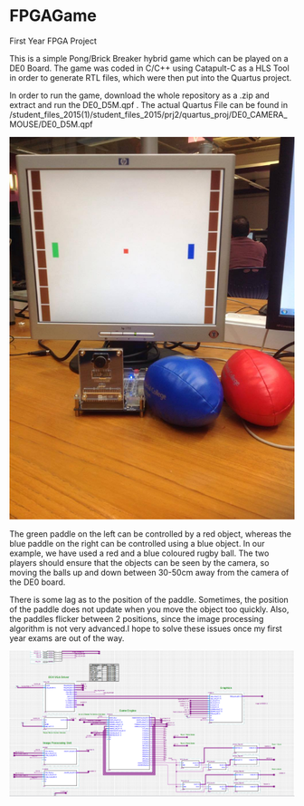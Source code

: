 # FPGAGame
First Year FPGA Project 

This is a simple Pong/Brick Breaker hybrid game which can be played on a DE0 Board. The game was coded in C/C++ using Catapult-C as a HLS Tool in order to generate RTL files, which were then put into the Quartus project.

In order to run the game, download the whole repository as a .zip and extract and run the DE0_D5M.qpf .
The actual Quartus File can be found in /student_files_2015(1)/student_files_2015/prj2/quartus_proj/DE0_CAMERA_MOUSE/DE0_D5M.qpf

![alt tag](https://raw.githubusercontent.com/alaksana96/FPGAGame/master/game.jpg)

The green paddle on the left can be controlled by a red object, whereas the blue paddle on the right can be controlled using a blue object. In our example, we have used a red and a blue coloured rugby ball. The two players should ensure that the objects can be seen by the camera, so moving the balls up and down between 30-50cm away from the camera of the DE0 board.

There is some lag as to the position of the paddle. Sometimes, the position of the paddle does not update when you move the object too quickly. Also, the paddles flicker between 2 positions, since the image processing algorithm is not very advanced.I hope to solve these issues once my first year exams are out of the way.

![alt tag](https://raw.githubusercontent.com/alaksana96/FPGAGame/master/gameschematic.png)
